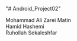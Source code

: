 "# Android_Project02" 

Mohammad Ali Zarei Matin <br/>
Hamid Hashemi <br/>
Ruhollah Sekaleshfar <br/>
